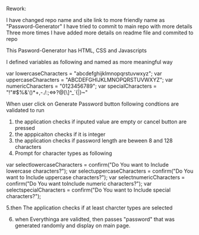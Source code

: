 Rework:

I have changed repo name and site link to more friendly name as
"Password-Generator"
I have tried to commit to main repo with more details Three more times
I have added more details on readme file and commited to repo




This Pasword-Generator has HTML, CSS and Javascripts

I defined variables as following and named as more meaningful way

  var lowercaseCharacters = "abcdefghijklmnopqrstuvwxyz";
  var uppercaseCharacters = "ABCDEFGHIJKLMNOPQRSTUVWXYZ";
  var numericCharacters = "0123456789";
  var specialCharacters = "!\"#$%&'()*+,-./:;<=>?@[\\]^_`{|}~"


When user click on Generate Password button following condtions are validated to run

1. the application checks if inputed value are empty or cancel button are pressed
2. the apppicaiton checks if it is integer
3. the application checks if password length are beween 8 and 128 characters 
4. Prompt for character types as following

  var selectlowercaseCharacters = confirm("Do You want to Include lowercase characters?");
  var selectuppercaseCharacters = confirm("Do You want to Include uppercase characters?");
  var selectnumericCharacters = confirm("Do You want toInclude numeric characters?");
  var selectspecialCharacters = confirm("Do You want to Include special characters?");

5.then The application checks if at least charcter types are selected

6. when Everythinga are validted, then passes "password" that was generated randomly and display on main page.











